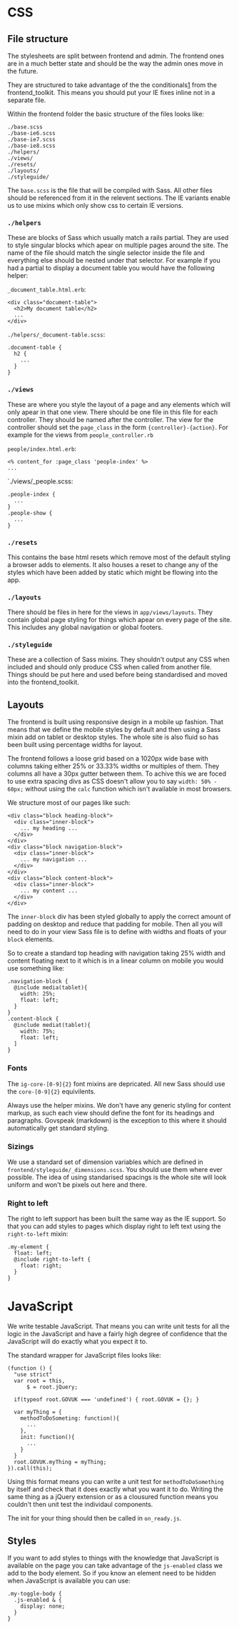 # CSS


## File structure

The stylesheets are split between frontend and admin. The frontend ones are in a much better state and should be the way the admin ones move in the future.

They are structured to take advantage of the the conditionals[1] from the frontend_toolkit. This means you should put your IE fixes inline not in a separate file.

Within the frontend folder the basic structure of the files looks like:

    ./base.scss
    ./base-ie6.scss
    ./base-ie7.scss
    ./base-ie8.scss
    ./helpers/
    ./views/
    ./resets/
    ./layouts/
    ./styleguide/


The `base.scss` is the file that will be compiled with Sass. All other files should be referenced from it in the relevent sections. The IE variants enable us to use mixins which only show css to certain IE versions.

### `./helpers`

These are blocks of Sass which usually match a rails partial. They are used to style singular blocks which apear on multiple pages around the site. The name of the file should match the single selector inside the file and everything else should be nested under that selector. For example if you had a partial to display a document table you would have the following helper:

`_document_table.html.erb`:

    <div class="document-table">
      <h2>My document table</h2>
      ...
    </div>

`./helpers/_document-table.scss`:

    .document-table {
      h2 {
        ...
      }
    }

### `./views`

These are where you style the layout of a page and any elements which will only apear in that one view. There should be one file in this file for each controller. They should be named after the controller. The view for the controller should set the `page_class` in the form `{controller}-{action}`. For example for the views from `people_controller.rb`

`people/index.html.erb`:

    <% content_for :page_class 'people-index' %>
    ...

`./views/_people.scss:

    .people-index {
      ...
    }
    .people-show {
      ...
    }

### `./resets`

This contains the base html resets which remove most of the default styling a browser adds to elements. It also houses a reset to change any of the styles which have been added by static which might be flowing into the app.

### `./layouts`

There should be files in here for the views in `app/views/layouts`. They contain global page styling for things which apear on every page of the site. This includes any global navigation or global footers.


### `./styleguide`

These are a collection of Sass mixins. They shouldn't output any CSS when included and should only produce CSS when called from another file. Things should be put here and used before being standardised and moved into the frontend_toolkit.

## Layouts

The frontend is built using responsive design in a mobile up fashion. That means that we define the mobile styles by default and then using a Sass mixin add on tablet or desktop styles. The whole site is also fluid so has been built using percentage widths for layout.

The frontend follows a loose grid based on a 1020px wide base with columns taking either 25% or 33.33% widths or multiples of them. They columns all have a 30px gutter between them. To achive this we are foced to use extra spacing divs as CSS doesn't allow you to say `width: 50% - 60px;` without using the `calc` function which isn't available in most browsers.

We structure most of our pages like such:

    <div class="block heading-block">
      <div class="inner-block">
        ... my heading ...
      </div>
    </div>
    <div class="block navigation-block">
      <div class="inner-block">
        ... my navigation ...
      </div>
    </div>
    <div class="block content-block">
      <div class="inner-block">
        ... my content ...
      </div>
    </div>

The `inner-block` div has been styled globally to apply the correct amount of padding on desktop and reduce that padding for mobile. Then all you will need to do in your view Sass file is to define with widths and floats of your `block` elements.

So to create a standard top heading with navigation taking 25% width and content floating next to it which is in a linear column on mobile you would use something like:

    .navigation-block {
      @include media(tablet){
        width: 25%;
        float: left;
      }
    }
    .content-block {
      @include mediat(tablet){
        width: 75%;
        float: left;
      ]
    }

### Fonts

The `ig-core-[0-9]{2}` font mixins are depricated. All new Sass should use the `core-[0-9]{2}` equivilents.

Always use the helper mixins. We don't have any generic styling for content markup, as such each view should define the font for its headings and paragraphs. Govspeak (markdown) is the exception to this where it should automatically get standard styling.

### Sizings

We use a standard set of dimension variables which are defined in `frontend/styleguide/_dimensions.scss`. You should use them where ever possible. The idea of using standarised spacings is the whole site will look uniform and won't be pixels out here and there.

### Right to left

The right to left support has been built the same way as the IE support. So that you can add styles to pages which display right to left text using the `right-to-left` mixin:

    .my-element {
      float: left;
      @include right-to-left {
        float: right;
      }
    }

# JavaScript

We write testable JavaScript. That means you can write unit tests for all the logic in the JavaScript and have a fairly high degree of confidence that the JavaScript will do exactly what you expect it to.

The standard wrapper for JavaScript files looks like:

    (function () {
      "use strict"
      var root = this,
          $ = root.jQuery;

      if(typeof root.GOVUK === 'undefined') { root.GOVUK = {}; }

      var myThing = {
        methodToDoSometing: function(){
          ...
        },
        init: function(){
          ...
        }
      }
      root.GOVUK.myThing = myThing;
    }).call(this);

Using this format means you can write a unit test for `methodToDoSomething` by itself and check that it does exactly what you want it to do. Writing the same thing as a jQuery extension or as a clousured function means you couldn't then unit test the individaul components.

The init for your thing should then be called in `on_ready.js`.

## Styles

If you want to add styles to things with the knowledge that JavaScript is available on the page you can take advantage of the `js-enabled` class we add to the body element. So if you know an element need to be hidden when JavaScript is available you can use:

    .my-toggle-body {
      .js-enabled & {
        display: none;
      }
    }

[1]: https://github.com/alphagov/govuk_frontend_toolkit#conditionals
